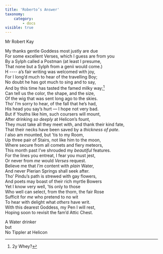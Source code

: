 ```yaml
---
title: 'Roberto’s Answer'
taxonomy:
    category:
        - docs
visible: true
---
```


<div class="author">Mr Robert Kay</div>

My thanks gentle Goddess most justly are due  
For some excellent Verses, which I guess are from you  
By a Sylph called a Postman (at least I presume,  
That none but a Sylph from a genii would come.)  
H ---- a’s fair writing was welcomed with joy,  
For I long’d much to hear of the travelling Boy;  
No doubt he has got much to sing and to say,  
And by this time has tasted the famed milky way;[^1]   
Can tell us the color, the shape, and the size,  
Of the wig that was sent long ago to the skies.  
Tho’ I’m sorry to hear, of the fall that he’s had,  
His head you say’s hurt — I hope not very bad.  
But if Youths like him, such coursers will mount,  
After drinking *so deeply* at Helicon’s fount,  
They must take all they meet with, and thank their kind fate,  
That their necks have been saved by a *thickness of pate*.  
*I* also am mounted, but ’tis to my Room,  
Up three pair of Stairs, not like him to the moon,  
Where secure from all comets and fiery meteors,  
This month past I’ve shrouded my *beautiful* features.  
For the lines you entreat, I fear you must jest,  
Or never from *me* would *Verses* request.  
Believe me that *I’m* content with *plain* Water,  
And never Pierian Springs shall seek after.  
Tho’ Pindu’s path is strewed with gay flowers,  
And poets may boast of their rich myrtle Bowers  
Yet I know very well, ’tis only to those  
Who well can select, from the thorn, the fair Rose  
Sufficit for *me* who pretend to no wit  
To hear with delight what *others* have writ.  
With this dearest Goddess, my Pen I will rest,  
Hoping soon to revisit the fam’d Attic Chest.  
  
A Water drinker  
but  
No Tippler at Helicon

[^1]: 2y Whey?  
